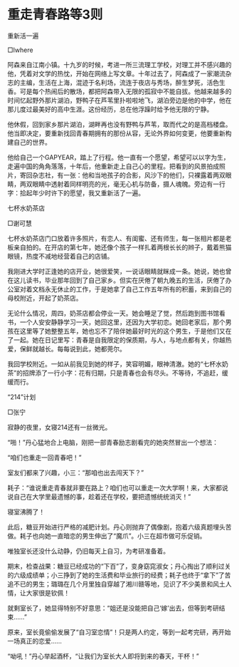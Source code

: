 # 重走青春路等3则

重新活一遍

□Iwhere

阿森来自江南小镇。十九岁的时候，考进一所三流理工学校，对理工并不感兴趣的他，凭着对文学的热忱，开始在网络上写文章。十年过去了，阿森成了一家潮流杂志的主编，生活在上海，混迹于名利场，流连于夜店与秀场，醉生梦死，活色生香。可是每个热闹后的散场，都把阿森带入无限的孤寂中不能自拔。他越来越多的时间忆起野外那片湖泊，野鸭子在芦苇里扑啦啦地飞，湖泊旁边是他的中学，他在那儿度过最美好的高中生涯。这份经历，总在他浮躁时给予他无限的宁静。

他休假，回到家乡那片湖泊，湖畔再也没有野鸭与芦苇，取而代之的是高档楼盘。他当即决定，要重新找回青春期拥有的那份从容，无论外界如何变更，他要重新构建自己的世界。

他给自己一个GAPYEAR，踏上了行程。他一直有一个愿望，希望可以以字为生，走遍中国的角角落落，十年后，他重新走上自己心的里程。把看到的风景拍成照片，寄回杂志社，有一张：他和当地孩子的合影，风沙下的他们，只裸露着两双眼睛，两双眼睛中透射着同样明亮的光，毫无心机与防备，摄人魂魄。旁边有一行字：拾起年少时许下的愿望，我又重新活了一遍。

七杯水奶茶店

□谢可慧

七杯水奶茶店门口放着许多照片，有恋人、有闺蜜、还有师生，每一张相片都是老板亲自拍的。在开店的第七年，她还像个孩子一样扎着两根长长的辫子，戴着熊猫眼镜，热度不减地经营着自己的店铺。

我刚进大学时正逢她的店开业，她很爱笑，一说话眼睛就眯成一条。她说，她也曾在这儿读书，毕业那年回到了自己家乡。但实在厌倦了朝九晚五的生活，厌倦了办公室对着文档永无休止的工作，于是她拿了自己工作五年所有的积蓄，来到自己的母校附近，开起了奶茶店。

无论什么情况，周四，奶茶店都会停业一天。她会睡足了觉，然后跑到图书馆看书，一个人安安静静学习一天，她回这里，还因为大学初恋。她回老家后，那个男孩在这里等了她整整五年，她也忘不了陪伴她最好时光的这个男生，于是他们又在了一起。她在日记里写：青春是自我限定的保质期，与人，与地点都有关，你越热爱，保鲜就越长。每每说到此，她都莞尔。

我回学校附近。一如从前我见到她的样子，笑容明媚，眼神清澈。她的“七杯水奶茶”的招牌添了一行小字：花有归期，只是青春也会有尽头。不等待，不追赶，缓缓而行。

“214”计划

□张宁

寂静的夜里，女寝214还有一丝微光。

“啪！”丹心猛地合上电脑，刚把一部青春励志剧看完的她突然冒出一个想法：

“咱们也重走一回青春吧！”

室友们都来了兴趣，小三：“那咱也出去闯天下？”

耗子：“谁说重走青春就非要在路上？咱们也可以重走一次大学啊！来，大家都说说自己在大学里最遗憾的事，趁着还在学校，要把遗憾统统消灭！”

寝室沸腾了！

此后，糖豆开始进行严格的减肥计划。丹心则抛弃了偶像剧，抱着六级真题埋头苦做。耗子也向她一直暗恋的男生伸出了“魔爪”。小三在超市做可乐促销。

唯独室长还没什么动静，仍旧每天上自习，为考研准备着。

期末，检查战果：糖豆已经成功的“下百”了，变身窈窕淑女；丹心掏出了顺利过关的六级成绩单；小三挣到了她的生活费和毕业旅行的经费；耗子也终于“拿下”了苦追不已的男生；璐璐在几个月里独自穿越了湘川赣等地，见识了不少美景和风土人情，让大家很是钦佩！

就剩室长了，她显得特别不好意思：“姐还是没能把自己‘嫁’出去，但等到考研结束……”

原来，室长竟偷偷发展了“自习室恋情”！只是两人约定，等到一起考完研，再开始一场真正的恋爱……

“呦吼！”丹心举起酒杯，“让我们为室长大人即将到来的春天，干杯！”